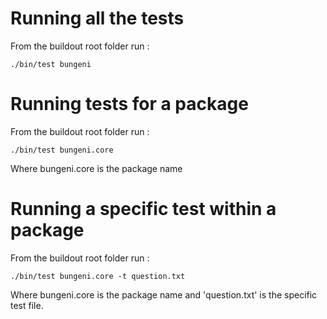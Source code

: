 # Running all the tests

From the buildout root folder run :

```
./bin/test bungeni
```

# Running tests for a package

From the buildout root folder run :

```
./bin/test bungeni.core
```
Where bungeni.core is the package name


# Running a specific test within a package

From the buildout root folder run :
```
./bin/test bungeni.core -t question.txt
```

Where bungeni.core is the package name and 'question.txt' is the specific test file.